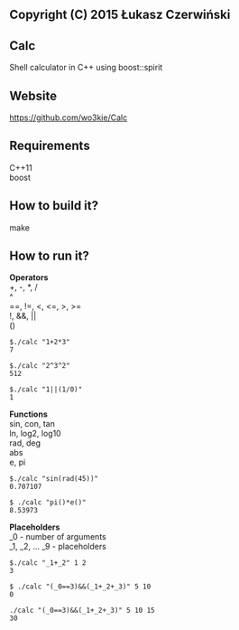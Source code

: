 ## Copyright (C) 2015 Łukasz Czerwiński

## Calc
Shell calculator in C++ using boost::spirit  

## Website
https://github.com/wo3kie/Calc

## Requirements
C++11  
boost  

## How to build it?
make

## How to run it?
**Operators**  
+, -,
\*, /  
^  
==, !=, <, <=, >, >=  
!, &&, ||  
()  

```{r, engine='bash'}
$./calc "1+2*3"
7

$./calc "2^3^2"
512

$./calc "1||(1/0)"
1
```

**Functions**  
sin, con, tan  
ln, log2, log10  
rad, deg  
abs  
e, pi  

```{r, engine='bash'}
$./calc "sin(rad(45))"
0.707107

$ ./calc "pi()*e()"
8.53973
```

**Placeholders**  
\_0 - number of arguments  
\_1, \_2, ... \_9 - placeholders  

```{r, engine='bash'}
$./calc "_1+_2" 1 2
3

$ ./calc "(_0==3)&&(_1+_2+_3)" 5 10
0

./calc "(_0==3)&&(_1+_2+_3)" 5 10 15
30
```

